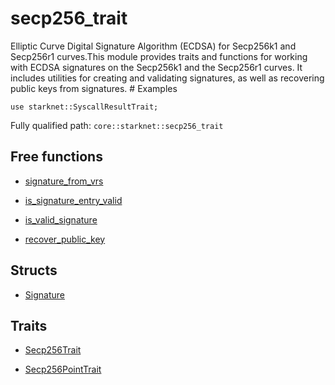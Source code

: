 # secp256_trait

Elliptic Curve Digital Signature Algorithm (ECDSA) for Secp256k1 and Secp256r1 curves.This module provides traits and functions for working with ECDSA signatures on the Secp256k1 and the Secp256r1 curves. It includes utilities for creating and validating signatures, as well as recovering public keys from signatures.  # Examples
```cairo
use starknet::SyscallResultTrait;
```

Fully qualified path: `core::starknet::secp256_trait`

## Free functions

- [signature_from_vrs](./core-starknet-secp256_trait-signature_from_vrs.md)

- [is_signature_entry_valid](./core-starknet-secp256_trait-is_signature_entry_valid.md)

- [is_valid_signature](./core-starknet-secp256_trait-is_valid_signature.md)

- [recover_public_key](./core-starknet-secp256_trait-recover_public_key.md)

## Structs

- [Signature](./core-starknet-secp256_trait-Signature.md)

## Traits

- [Secp256Trait](./core-starknet-secp256_trait-Secp256Trait.md)

- [Secp256PointTrait](./core-starknet-secp256_trait-Secp256PointTrait.md)

